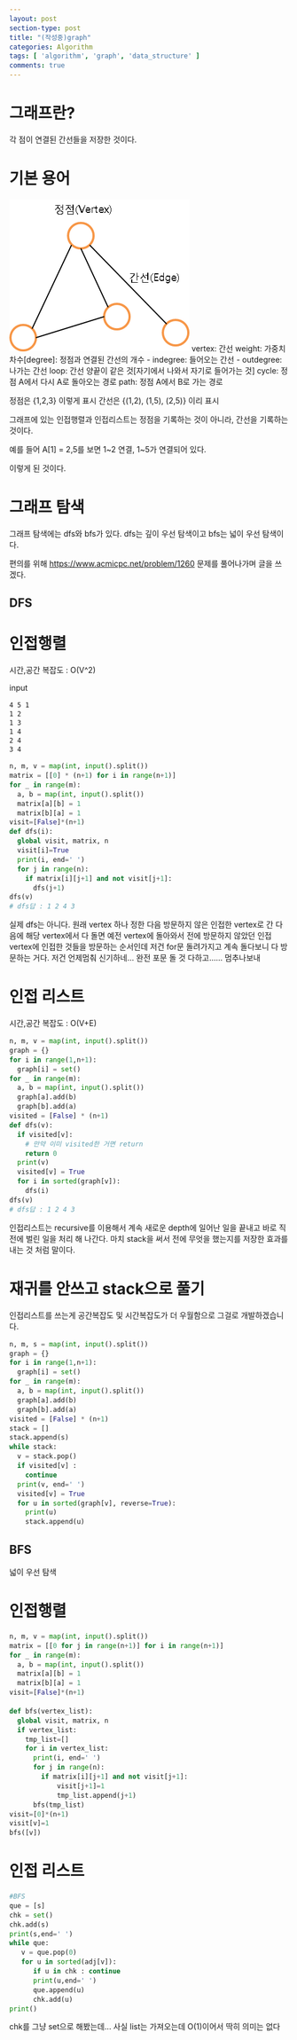 ```yaml
---
layout: post
section-type: post
title: "(작성중)graph"
categories: Algorithm
tags: [ 'algorithm', 'graph', 'data_structure' ]
comments: true
---
```


# 그래프란?

각 점이 연결된 간선들을 저장한 것이다.

# 기본 용어

<img alt="success" src = "/images/2018-09-12-graph/vertex_and_edge.png"/>
vertex: 간선
weight: 가중치
차수[degree]: 정점과 연결된 간선의 개수
  - indegree: 들어오는 간선
  - outdegree: 나가는 간선
loop: 간선 양끝이 같은 것[자기에서 나와서 자기로 들어가는 것]
cycle: 정점 A에서 다시 A로 돌아오는 경로
path: 정점 A에서 B로 가는 경로

정점은 {1,2,3} 이렇게 표시
간선은 {(1,2), (1,5), (2,5)} 이리 표시



그래프에 있는 인접행렬과 인접리스트는 정점을 기록하는 것이 아니라,
간선을 기록하는 것이다.

예를 들어 A[1] = 2,5를 보면
1~2 연결, 1~5가 연결되어 있다.

이렇게 된 것이다.

# 그래프 탐색

그래프 탐색에는 dfs와 bfs가 있다.
dfs는 깊이 우선 탐색이고 bfs는 넓이 우선 탐색이다.

편의를 위해
https://www.acmicpc.net/problem/1260
문제를 풀어나가며 글을 쓰겠다.

## DFS

# 인접행렬
시간,공간 복잡도 : O(V^2)

input
```
4 5 1
1 2
1 3
1 4
2 4
3 4
```

``` python
n, m, v = map(int, input().split())
matrix = [[0] * (n+1) for i in range(n+1)]
for _ in range(m):
  a, b = map(int, input().split())
  matrix[a][b] = 1
  matrix[b][a] = 1
visit=[False]*(n+1)
def dfs(i):
  global visit, matrix, n
  visit[i]=True
  print(i, end=' ')
  for j in range(n):
    if matrix[i][j+1] and not visit[j+1]:
      dfs(j+1)
dfs(v)
# dfs답 : 1 2 4 3

```

실제 dfs는 아니다. 원래 vertex 하나 정한 다음 방문하지 않은 인접한 vertex로 간 다음에
해당 vertex에서 다 돌면 예전 vertex에 돌아와서 전에 방문하지 않았던 인접 vertex에 인접한 것들을 방문하는 순서인데
저건 for문 돌려가지고 계속 돌다보니 다 방문하는 거다.
저건 언제멈춰 신기하네... 완전 포문 돌 것 다하고...... 멈추나보내

# 인접 리스트
시간,공간 복잡도 : O(V+E)

``` python
n, m, v = map(int, input().split())
graph = {}
for i in range(1,n+1):
  graph[i] = set()
for _ in range(m):
  a, b = map(int, input().split())
  graph[a].add(b)
  graph[b].add(a)
visited = [False] * (n+1)
def dfs(v):
  if visited[v]:
    # 만약 이미 visited한 거면 return
    return 0
  print(v)
  visited[v] = True
  for i in sorted(graph[v]):
    dfs(i)
dfs(v)
# dfs답 : 1 2 4 3

```

인접리스트는 recursive를 이용해서 계속 새로운 depth에 일어난 일을 끝내고 바로 직전에 벌린 일을 처리 해 나간다.
마치 stack을 써서 전에 무엇을 했는지를 저장한 효과를 내는 것 처럼 말이다.


# 재귀를 안쓰고 stack으로 풀기
인접리스트를 쓰는게 공간복잡도 및 시간복잡도가 더 우월함으로 그걸로 개발하겠습니다.

``` python
n, m, s = map(int, input().split())
graph = {}
for i in range(1,n+1):
  graph[i] = set()
for _ in range(m):
  a, b = map(int, input().split())
  graph[a].add(b)
  graph[b].add(a)
visited = [False] * (n+1)
stack = []
stack.append(s)
while stack:
  v = stack.pop()
  if visited[v] :
    continue
  print(v, end=' ')
  visited[v] = True
  for u in sorted(graph[v], reverse=True):
    print(u)
    stack.append(u)
```
<!--
  https://gist.github.com/Baekjoon/d2e726b5f85bd8c17200
  참고해서... stack에 이미 있던 vertex 는 안들어가게 해야겠다.
-->

## BFS
넓이 우선 탐색

# 인접행렬

``` python
n, m, v = map(int, input().split())
matrix = [[0 for j in range(n+1)] for i in range(n+1)]
for _ in range(m):
  a, b = map(int, input().split())
  matrix[a][b] = 1
  matrix[b][a] = 1
visit=[False]*(n+1)

def bfs(vertex_list):
  global visit, matrix, n
  if vertex_list:
    tmp_list=[]
    for i in vertex_list:
      print(i, end=' ')
      for j in range(n):
        if matrix[i][j+1] and not visit[j+1]:
            visit[j+1]=1
            tmp_list.append(j+1)
      bfs(tmp_list)
visit=[0]*(n+1)
visit[v]=1
bfs([v])
```

# 인접 리스트

``` python
#BFS
que = [s]
chk = set()
chk.add(s)
print(s,end=' ')
while que:
   v = que.pop(0)
   for u in sorted(adj[v]):
      if u in chk : continue
      print(u,end=' ')
      que.append(u)
      chk.add(u)
print()
```

chk를 그냥 set으로 해봤는데... 사실 list는 가져오는데 O(1)이어서 딱히 의미는 없다
<!-- http://manducku.tistory.com/23?category=683258 -->
